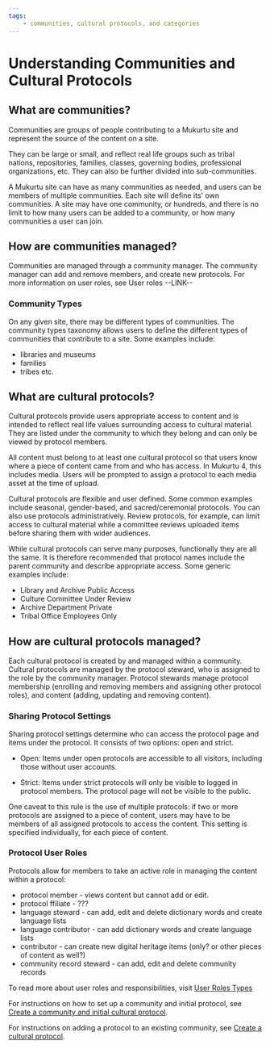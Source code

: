 ```yaml
---
tags:
    - communities, cultural protocols, and categories
---
```


# Understanding Communities and Cultural Protocols

## What are communities?

Communities are groups of people contributing to a Mukurtu site and represent the source of the content on a site. 

They can be large or small, and reflect real life groups such as tribal nations, repositories, families, classes, governing bodies, professional organizations, etc. They can also be further divided into sub-communities. 

A Mukurtu site can have as many communities as needed, and users can be members of multiple communities. Each site will define its' own communities. A site may have one community, or hundreds, and there is no limit to how many users can be added to a community, or how many communities a user can join.

## How are communities managed?

Communities are managed through a community manager. The community manager can add and remove members, and create new protocols. For more information on user roles, see User roles --LINK--

### Community Types

On any given site, there may be different types of communities. The community types taxonomy allows users to define the different types of communities that contribute to a site. Some examples include:

- libraries and museums
- families
- tribes etc. 

## What are cultural protocols?

Cultural protocols provide users appropriate access to content and is intended to reflect real life values surrounding access to cultural material. They are listed under the community to which they belong and can only be viewed by protocol members.

All content must belong to at least one cultural protocol so that users know where a piece of content came from and who has access. In Mukurtu 4, this includes media. Users will be prompted to assign a protocol to each media asset at the time of upload.

Cultural protocols are flexible and user defined. Some common examples include seasonal, gender-based, and sacred/ceremonial protocols. You can also use protocols administratively. Review protocols, for example, can limit access to cultural material while a committee reviews uploaded items before sharing them with wider audiences.

While cultural protocols can serve many purposes, functionally they are all the same. It is therefore recommended that protocol names include the parent community and describe appropriate access. Some generic examples include:

- Library and Archive Public Access
- Culture Committee Under Review
- Archive Department Private
- Tribal Office Employees Only

## How are cultural protocols managed?

Each cultural protocol is created by and managed within a community. Cultural protocols are managed by the protocol steward, who is assigned to the role by the community manager. Protocol stewards manage protocol membership (enrolling and removing members and assigning other protocol roles), and content (adding, updating and removing content).

### Sharing Protocol Settings

Sharing protocol settings determine who can access the protocol page and items under the protocol. It consists of two options: open and strict.

- Open: Items under open protocols are accessible to all visitors, including those without user accounts.

- Strict: Items under strict protocols will only be visible to logged in protocol members. The protocol page will not be visible to the public.

One caveat to this rule is the use of multiple protocols: if two or more protocols are assigned to a piece of content, users may have to be members of all assigned protocols to access the content. This setting is specified individually, for each piece of content.

### Protocol User Roles

Protocols allow for members to take an active role in managing the content within a protocol:

- protocol member - views content but cannot add or edit.
- protocol ffiliate - ???
- language steward - can add, edit and delete dictionary words and create language lists
- language contributor - can add dictionary words and create language lists
- contributor - can create new digital heritage items (only? or other pieces of content as well?)
- community record steward - can add, edit and delete community records

To read more about user roles and responsibilities, visit [User Roles Types](../users/user-role-types.md) 

For instructions on how to set up a community and initial protocol, see [Create a community and initial cultural protocol](./CreateACommunityAndInitialCulturalProtocol.md).

For instructions on adding a protocol to an existing community, see 
[Create a cultural protocol](CreateACulturalProtocol.md). 


